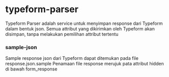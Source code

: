 # typeform-parser
Typeform Parser adalah service untuk menyimpan response dari Typeform dalam bentuk json. Semua attribut yang dikirimkan oleh Typeform akan disimpan, tanpa melakukan pemilihan attribut tertentu

### sample-json
Sample response json dari Typeform dapat ditemukan pada file response.json.sample
Penamaan file response merujuk pata attribut hidden di bawah form_response
